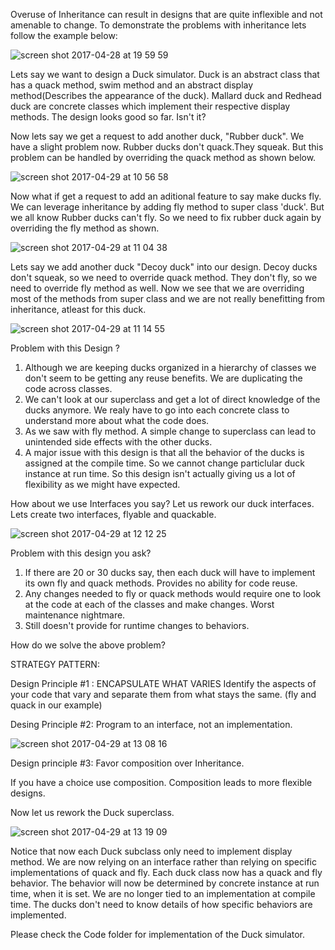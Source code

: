 
Overuse of Inheritance can result in designs that are quite inflexible and not amenable to change.
To demonstrate the problems with inheritance lets follow the example below:

![screen shot 2017-04-28 at 19 59 59](https://cloud.githubusercontent.com/assets/17459420/25552581/8dc0854c-2c52-11e7-961d-34cb32f547f6.png)

Lets say we want to design a Duck simulator. Duck is an abstract class that has a quack method, swim method and an abstract display method(Describes the appearance of the duck). Mallard duck and Redhead duck are concrete classes which implement their respective display methods. The design looks good so far. Isn't it? 

Now lets say we get a request to add another duck, "Rubber duck". We have a slight problem now. Rubber ducks don't quack.They squeak. But this problem can be handled by overriding the quack method as shown below.

![screen shot 2017-04-29 at 10 56 58](https://cloud.githubusercontent.com/assets/17459420/25557666/cb41b81e-2cca-11e7-9be4-e44dcabca1cf.png)

Now what if get a request to add an aditional feature to say make ducks fly. We can leverage inheritance by adding fly method to super class 'duck'. But we all know Rubber ducks can't fly. So we need to fix rubber duck again by overriding the fly method as shown.

![screen shot 2017-04-29 at 11 04 38](https://cloud.githubusercontent.com/assets/17459420/25557714/c01565fc-2ccb-11e7-850c-ca76d0670103.png)

Lets say we add another duck "Decoy duck" into our design. Decoy ducks don't squeak, so we need to override quack method. They don't fly, so we need to override fly method as well. Now we see that we are overriding most of the methods from super class and we are not really benefitting from inheritance, atleast for this duck.

![screen shot 2017-04-29 at 11 14 55](https://cloud.githubusercontent.com/assets/17459420/25557775/2dd5e70a-2ccd-11e7-87fd-cc078d3a8ad9.png)

Problem with this Design ?
1. Although we are keeping ducks organized in a hierarchy of classes we don't seem to be getting any reuse benefits. We are duplicating the code across classes.
2. We can't look at our superclass and get a lot of direct knowledge of the ducks anymore. We realy have to go into each concrete class to understand more about what the code does.
3. As we saw with fly method. A simple change to superclass can lead to unintended side effects with the other ducks.
4. A major issue with this design is that all the behavior of the ducks is assigned at the compile time. So we cannot change particlular duck instance at run time.
So this design isn't actually giving us a lot of flexibility as we might have expected.

How about we use Interfaces you say? Let us rework our duck interfaces. Lets create two interfaces, flyable and quackable.

![screen shot 2017-04-29 at 12 12 25](https://cloud.githubusercontent.com/assets/17459420/25558139/301ad0fe-2cd5-11e7-8b98-0dfe1afc03b4.png)

Problem with this design you ask? 
1. If there are 20 or 30 ducks say, then each duck will have to implement its own fly and quack methods. Provides no ability for code reuse.
2. Any changes needed to fly or quack methods would require one to look at the code at each of the classes and make changes. Worst maintenance nightmare.
3. Still doesn't provide for runtime changes to behaviors.

How do we solve the above problem?

STRATEGY PATTERN:

Design Principle #1 : ENCAPSULATE WHAT VARIES
Identify the aspects of your code that vary and separate them from what stays the same.
(fly and quack in our example)

Desing Principle #2: Program to an interface, not an implementation.

![screen shot 2017-04-29 at 13 08 16](https://cloud.githubusercontent.com/assets/17459420/25558498/f59e8a62-2cdc-11e7-913f-8fd7500dc8d0.png)

Design principle #3: Favor composition over Inheritance.

If you have a choice use composition. Composition leads to more flexible designs.

Now let us rework the Duck superclass.

![screen shot 2017-04-29 at 13 19 09](https://cloud.githubusercontent.com/assets/17459420/25558581/7f633d96-2cde-11e7-9909-25f93944dbcc.png)

Notice that now each Duck subclass only need to implement display method. We are now relying on an interface rather than relying on specific implementations of quack and fly. Each duck class now has a quack and fly behavior. The behavior will now be determined by concrete instance at run time, when it is set. We are no longer tied to an implementation at compile time. The ducks don't need to know details of how specific behaviors are implemented. 

Please check the Code folder for implementation of the Duck simulator.























